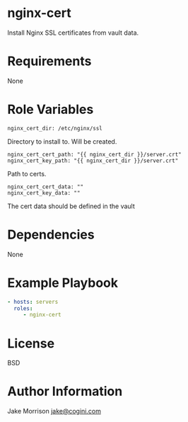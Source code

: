 # nginx-cert

Install Nginx SSL certificates from vault data.

# Requirements

None

# Role Variables

    nginx_cert_dir: /etc/nginx/ssl

Directory to install to. Will be created.

    nginx_cert_cert_path: "{{ nginx_cert_dir }}/server.crt"
    nginx_cert_key_path: "{{ nginx_cert_dir }}/server.crt"

Path to certs.

    nginx_cert_cert_data: ""
    nginx_cert_key_data: ""

The cert data should be defined in the vault

# Dependencies

None

# Example Playbook

```yaml
- hosts: servers
  roles:
     - nginx-cert
```

# License

BSD

# Author Information

Jake Morrison <jake@cogini.com>
